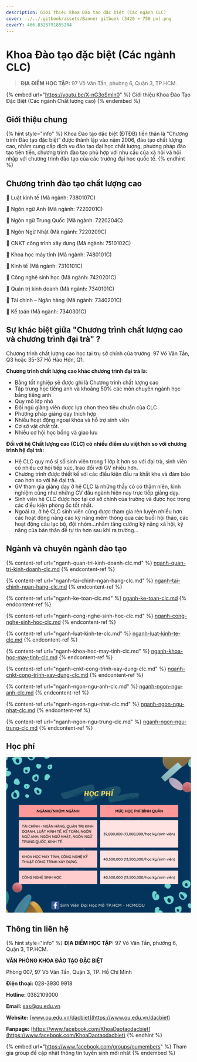```yaml
---
description: Giới thiệu khoa Đào tạo đặc biệt (Các ngành CLC)
cover: ../../.gitbook/assets/Banner gitbook (3420 × 750 px).png
coverY: 466.8325791855204
---
```


# Khoa Đào tạo đặc biệt (Các ngành CLC)

> **ĐỊA ĐIỂM HỌC TẬP:** 97 Võ Văn Tần, phường 6, Quận 3, TP.HCM.

{% embed url="https://youtu.be/X-nG3oSmln0" %}
Giới thiệu Khoa Đào Tạo Đặc Biệt (Các ngành Chất lượng cao)
{% endembed %}

## Giới thiệu chung

{% hint style="info" %}
Khoa Đào tạo đặc biệt (ĐTĐB) tiền thân là “Chương trình Đào tạo đặc biệt” được thành lập vào năm 2006, đào tạo chất lượng cao, nhằm cung cấp dịch vụ đào tạo đại học chất lượng, phương pháp đào tạo tiên tiến, chương trình đào tạo phù hợp với nhu cầu của xã hội và hội nhập với chương trình đào tạo của các trường đại học quốc tế.
{% endhint %}

## Chương trình đào tạo chất lượng cao

📌 Luật kinh tế (Mã ngành: 7380107C)&#x20;

📌 Ngôn ngữ Anh (Mã ngành: 7220201C)&#x20;

📌 Ngôn ngữ Trung Quốc (Mã ngành: 7220204C)&#x20;

📌 Ngôn Ngữ Nhật (Mã ngành: 7220209C)&#x20;

📌 CNKT công trình xây dựng (Mã ngành: 7510102C)&#x20;

📌 Khoa học máy tính (Mã ngành: 7480101C)&#x20;

📌 Kinh tế (Mã ngành: 7310101C)&#x20;

📌 Công nghệ sinh học (Mã ngành: 7420201C)&#x20;

📌 Quản trị kinh doanh (Mã ngành: 7340101C)&#x20;

📌 Tài chính – Ngân hàng (Mã ngành: 7340201C)&#x20;

📌 Kế toán (Mã ngành: 7340301C)

## Sự khác biệt giữa "Chương trình chất lượng cao và chương trình đại trà" ?

Chương trình chất lượng cao học tại trụ sở chính của trường: 97 Võ Văn Tần, Q3 hoặc 35-37 Hồ Hảo Hớn, Q1.

**Chương trình chất lượng cao khác chương trình đại trà là:**

* Bằng tốt nghiệp sẽ được ghi là Chương trình chất lượng cao
* Tập trung học tiếng anh và khoảng 50% các môn chuyên ngành học bằng tiếng anh
* Quy mô lớp nhỏ
* Đội ngủ giảng viên được lựa chọn theo tiêu chuẩn của CLC
* Phương pháp giảng dạy thích hợp
* Nhiều hoạt động ngoại khóa và hỗ trợ sinh viên
* Cơ sở vật chất tốt.
* Nhiều cơ hội học bổng và giao lưu

**Đối với hệ Chất lượng cao (CLC) có nhiều điểm ưu việt hơn so với chương trình hệ đại trà:**

* Hệ CLC quy mô sĩ số sinh viên trong 1 lớp ít hơn so với đại trà, sinh viên có nhiều cơ hội tiếp xúc, trao đổi với GV nhiều hơn.
* Chương trình được thiết kế với các điều kiện đầu ra khắt khe và đảm bảo cao hơn so với hệ đại trà.
* GV tham gia giảng dạy ở hệ CLC là những thầy cô có thâm niên, kinh nghiệm cũng như những GV đầu ngành hiện nay trực tiếp giảng dạy.
* Sinh viên hệ CLC được học tại cơ sở chính của trường và được học trong các điều kiện phòng ốc tốt nhất.
* Ngoài ra, ở hệ CLC sinh viên cũng được tham gia rèn luyện nhiều hơn các hoạt động nâng cao kỹ năng mềm thông qua các buổi hội thảo, các hoạt động câu lạc bộ, đội nhóm...nhằm tăng cường kỹ năng xã hội, kỹ năng của bản thân để tự tin hơn sau khi ra trường...

## Ngành và chuyên ngành đào tạo

{% content-ref url="nganh-quan-tri-kinh-doanh-clc.md" %}
[nganh-quan-tri-kinh-doanh-clc.md](nganh-quan-tri-kinh-doanh-clc.md)
{% endcontent-ref %}

{% content-ref url="nganh-tai-chinh-ngan-hang-clc.md" %}
[nganh-tai-chinh-ngan-hang-clc.md](nganh-tai-chinh-ngan-hang-clc.md)
{% endcontent-ref %}

{% content-ref url="nganh-ke-toan-clc.md" %}
[nganh-ke-toan-clc.md](nganh-ke-toan-clc.md)
{% endcontent-ref %}

{% content-ref url="nganh-cong-nghe-sinh-hoc-clc.md" %}
[nganh-cong-nghe-sinh-hoc-clc.md](nganh-cong-nghe-sinh-hoc-clc.md)
{% endcontent-ref %}

{% content-ref url="nganh-luat-kinh-te-clc.md" %}
[nganh-luat-kinh-te-clc.md](nganh-luat-kinh-te-clc.md)
{% endcontent-ref %}

{% content-ref url="nganh-khoa-hoc-may-tinh-clc.md" %}
[nganh-khoa-hoc-may-tinh-clc.md](nganh-khoa-hoc-may-tinh-clc.md)
{% endcontent-ref %}

{% content-ref url="nganh-cnkt-cong-trinh-xay-dung-clc.md" %}
[nganh-cnkt-cong-trinh-xay-dung-clc.md](nganh-cnkt-cong-trinh-xay-dung-clc.md)
{% endcontent-ref %}

{% content-ref url="nganh-ngon-ngu-anh-clc.md" %}
[nganh-ngon-ngu-anh-clc.md](nganh-ngon-ngu-anh-clc.md)
{% endcontent-ref %}

{% content-ref url="nganh-ngon-ngu-nhat-clc.md" %}
[nganh-ngon-ngu-nhat-clc.md](nganh-ngon-ngu-nhat-clc.md)
{% endcontent-ref %}

{% content-ref url="nganh-ngon-ngu-trung-clc.md" %}
[nganh-ngon-ngu-trung-clc.md](nganh-ngon-ngu-trung-clc.md)
{% endcontent-ref %}

## Học phí

![](<../../.gitbook/assets/48 - học phí.png>)



## Thông tin liên hệ

{% hint style="info" %}
**ĐỊA ĐIỂM HỌC TẬP:** 97 Võ Văn Tần, phường 6, Quận 3, TP.HCM.

**VĂN PHÒNG KHOA ĐÀO TẠO ĐẶC BIỆT**&#x20;

Phòng 007, 97 Võ Văn Tần, Quận 3, TP. Hồ Chí Minh

**Điện thoại:** 028-3930 9918

**Hotline:** 0382109000

**Email:** sas@ou.edu.vn

**Website:** [www.ou.edu.vn/dacbiet](https://www.ou.edu.vn/dacbiet)

**Fanpage:** [https://www.facebook.com/KhoaDaotaodacbiet](https://www.facebook.com/KhoaDaotaodacbiet)
{% endhint %}

{% embed url="https://www.facebook.com/groups/oumembers" %}
Tham gia group để cập nhật thông tin tuyển sinh mới nhất
{% endembed %}

